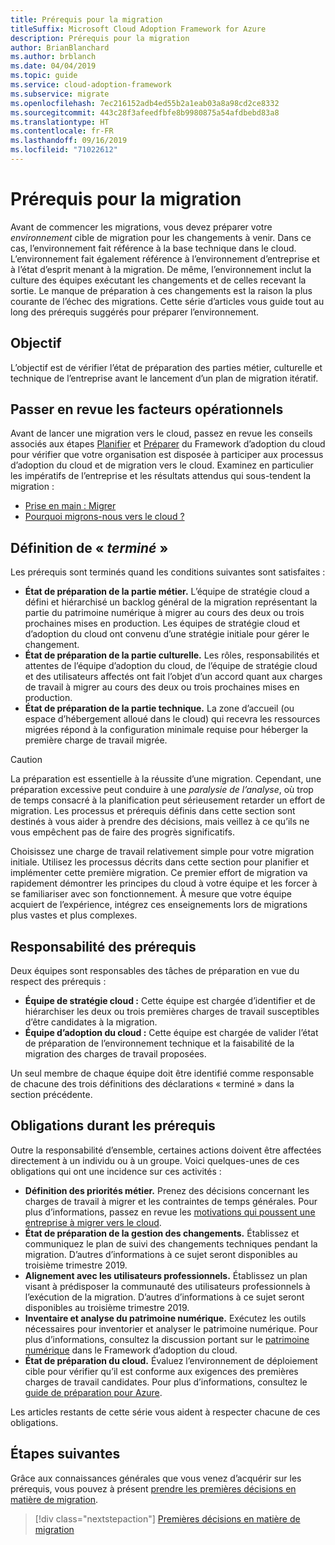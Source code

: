 ```yaml
---
title: Prérequis pour la migration
titleSuffix: Microsoft Cloud Adoption Framework for Azure
description: Prérequis pour la migration
author: BrianBlanchard
ms.author: brblanch
ms.date: 04/04/2019
ms.topic: guide
ms.service: cloud-adoption-framework
ms.subservice: migrate
ms.openlocfilehash: 7ec216152adb4ed55b2a1eab03a8a98cd2ce8332
ms.sourcegitcommit: 443c28f3afeedfbfe8b9980875a54afdbebd83a8
ms.translationtype: HT
ms.contentlocale: fr-FR
ms.lasthandoff: 09/16/2019
ms.locfileid: "71022612"
---
```

# <a name="prerequisites-for-migration"></a>Prérequis pour la migration

Avant de commencer les migrations, vous devez préparer votre _environnement_ cible de migration pour les changements à venir. Dans ce cas, l’environnement fait référence à la base technique dans le cloud. L’environnement fait également référence à l’environnement d’entreprise et à l’état d’esprit menant à la migration. De même, l’environnement inclut la culture des équipes exécutant les changements et de celles recevant la sortie. Le manque de préparation à ces changements est la raison la plus courante de l’échec des migrations. Cette série d’articles vous guide tout au long des prérequis suggérés pour préparer l’environnement.

## <a name="objective"></a>Objectif

L’objectif est de vérifier l’état de préparation des parties métier, culturelle et technique de l’entreprise avant le lancement d’un plan de migration itératif.

## <a name="review-business-drivers"></a>Passer en revue les facteurs opérationnels

Avant de lancer une migration vers le cloud, passez en revue les conseils associés aux étapes [Planifier](../../../strategy/index.md) et [Préparer](../../../ready/index.md) du Framework d’adoption du cloud pour vérifier que votre organisation est disposée à participer aux processus d’adoption du cloud et de migration vers le cloud. Examinez en particulier les impératifs de l’entreprise et les résultats attendus qui sous-tendent la migration :

- [Prise en main : Migrer](../../../getting-started/migrate.md)
- [Pourquoi migrons-nous vers le cloud ?](../../../strategy/motivations.md)

## <a name="definition-of-done"></a>Définition de « *terminé* »

Les prérequis sont terminés quand les conditions suivantes sont satisfaites :

- **État de préparation de la partie métier.** L’équipe de stratégie cloud a défini et hiérarchisé un backlog général de la migration représentant la partie du patrimoine numérique à migrer au cours des deux ou trois prochaines mises en production. Les équipes de stratégie cloud et d’adoption du cloud ont convenu d’une stratégie initiale pour gérer le changement.
- **État de préparation de la partie culturelle.** Les rôles, responsabilités et attentes de l’équipe d’adoption du cloud, de l’équipe de stratégie cloud et des utilisateurs affectés ont fait l’objet d’un accord quant aux charges de travail à migrer au cours des deux ou trois prochaines mises en production.
- **État de préparation de la partie technique.** La zone d’accueil (ou espace d’hébergement alloué dans le cloud) qui recevra les ressources migrées répond à la configuration minimale requise pour héberger la première charge de travail migrée.

> [!CAUTION]
> La préparation est essentielle à la réussite d’une migration. Cependant, une préparation excessive peut conduire à une *paralysie de l’analyse*, où trop de temps consacré à la planification peut sérieusement retarder un effort de migration. Les processus et prérequis définis dans cette section sont destinés à vous aider à prendre des décisions, mais veillez à ce qu’ils ne vous empêchent pas de faire des progrès significatifs.
>
> Choisissez une charge de travail relativement simple pour votre migration initiale. Utilisez les processus décrits dans cette section pour planifier et implémenter cette première migration. Ce premier effort de migration va rapidement démontrer les principes du cloud à votre équipe et les forcer à se familiariser avec son fonctionnement. À mesure que votre équipe acquiert de l’expérience, intégrez ces enseignements lors de migrations plus vastes et plus complexes.

## <a name="accountability-during-prerequisites"></a>Responsabilité des prérequis

Deux équipes sont responsables des tâches de préparation en vue du respect des prérequis :

- **Équipe de stratégie cloud :** Cette équipe est chargée d’identifier et de hiérarchiser les deux ou trois premières charges de travail susceptibles d’être candidates à la migration.
- **Équipe d’adoption du cloud :** Cette équipe est chargée de valider l’état de préparation de l’environnement technique et la faisabilité de la migration des charges de travail proposées.

Un seul membre de chaque équipe doit être identifié comme responsable de chacune des trois définitions des déclarations « terminé » dans la section précédente.

## <a name="responsibilities-during-prerequisites"></a>Obligations durant les prérequis

Outre la responsabilité d’ensemble, certaines actions doivent être affectées directement à un individu ou à un groupe. Voici quelques-unes de ces obligations qui ont une incidence sur ces activités :

- **Définition des priorités métier.** Prenez des décisions concernant les charges de travail à migrer et les contraintes de temps générales. Pour plus d’informations, passez en revue les [motivations qui poussent une entreprise à migrer vers le cloud](../../../strategy/motivations.md).
- **État de préparation de la gestion des changements.** Établissez et communiquez le plan de suivi des changements techniques pendant la migration. D’autres d’informations à ce sujet seront disponibles au troisième trimestre 2019.
- **Alignement avec les utilisateurs professionnels.** Établissez un plan visant à prédisposer la communauté des utilisateurs professionnels à l’exécution de la migration. D’autres d’informations à ce sujet seront disponibles au troisième trimestre 2019.
- **Inventaire et analyse du patrimoine numérique.** Exécutez les outils nécessaires pour inventorier et analyser le patrimoine numérique. Pour plus d’informations, consultez la discussion portant sur le [patrimoine numérique](../../../digital-estate/index.md) dans le Framework d’adoption du cloud.
- **État de préparation du cloud.** Évaluez l’environnement de déploiement cible pour vérifier qu’il est conforme aux exigences des premières charges de travail candidates. Pour plus d’informations, consultez le [guide de préparation pour Azure](../../../ready/azure-readiness-guide/index.md).

Les articles restants de cette série vous aident à respecter chacune de ces obligations.

## <a name="next-steps"></a>Étapes suivantes

Grâce aux connaissances générales que vous venez d’acquérir sur les prérequis, vous pouvez à présent [prendre les premières décisions en matière de migration](./decisions.md).

> [!div class="nextstepaction"]
> [Premières décisions en matière de migration](./decisions.md)
